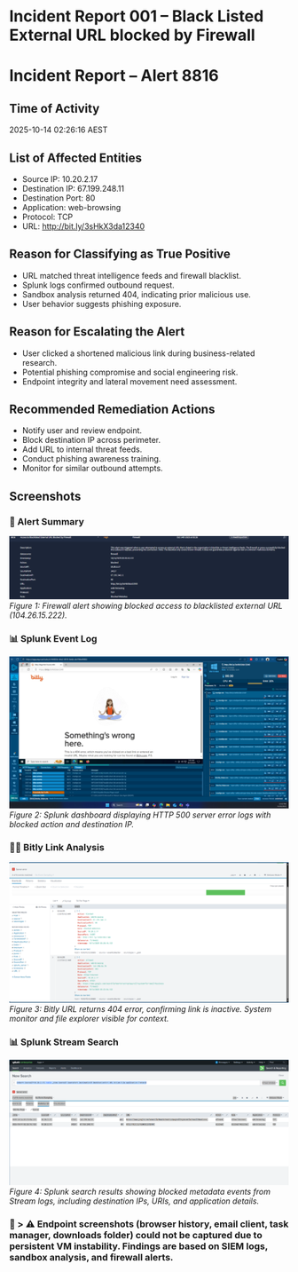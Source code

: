 # Incident Report 001 – Black  Listed External URL blocked by Firewall

# Incident Report – Alert 8816

## Time of Activity
2025-10-14 02:26:16 AEST

## List of Affected Entities
- Source IP: 10.20.2.17
- Destination IP: 67.199.248.11
- Destination Port: 80
- Application: web-browsing
- Protocol: TCP
- URL: http://bit.ly/3sHkX3da12340

## Reason for Classifying as True Positive
- URL matched threat intelligence feeds and firewall blacklist.
- Splunk logs confirmed outbound request.
- Sandbox analysis returned 404, indicating prior malicious use.
- User behavior suggests phishing exposure.

## Reason for Escalating the Alert
- User clicked a shortened malicious link during business-related research.
- Potential phishing compromise and social engineering risk.
- Endpoint integrity and lateral movement need assessment.

## Recommended Remediation Actions
- Notify user and review endpoint.
- Block destination IP across perimeter.
- Add URL to internal threat feeds.
- Conduct phishing awareness training.
- Monitor for similar outbound attempts.

## Screenshots

### 🔔 Alert Summary
![Alert Summary](screenshots/001.00.png)
*Figure 1: Firewall alert showing blocked access to blacklisted external URL (104.26.15.222).*

### 📊 Splunk Event Log
![Splunk Event](screenshots/001.10.png)
*Figure 2: Splunk dashboard displaying HTTP 500 server error logs with blocked action and destination IP.*

### 🧑‍💻 Bitly Link Analysis
![Bitly404](screenshots/001.20.png)
*Figure 3: Bitly URL returns 404 error, confirming link is inactive. System monitor and file explorer visible for context.*

### 📊 Splunk Stream Search
![Splunk Stream Search](screenshots/001.30.png)
*Figure 4: Splunk search results showing blocked metadata events from Stream logs, including destination IPs, URIs, and application details.*

### 📧 > ⚠️ Endpoint screenshots (browser history, email client, task manager, downloads folder) could not be captured due to persistent VM instability. Findings are based on SIEM logs, sandbox analysis, and firewall alerts.


